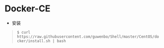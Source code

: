 # Docker-CE

- 安装

> `$ curl https://raw.githubusercontent.com/guwenbo/Shell/master/CentOS/docker/install.sh | bash`